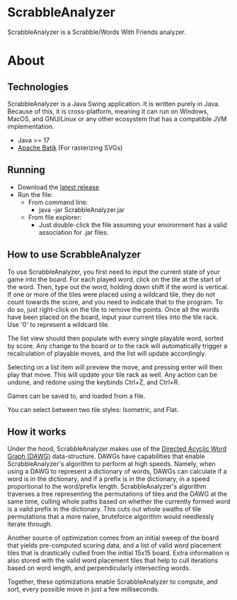 # ScrabbleAnalyzer
ScrabbleAnalyzer is a Scrabble/Words With Friends analyzer.
# About
## Technologies
ScrabbleAnalyzer is a Java Swing application. It is written purely in Java. Because of this, it is cross-platform, meaning it can run on Windows, MacOS, and GNU/Linux or any other ecosystem that has a compatible JVM implementation.
- Java >= 17
- [Apache Batik](https://xmlgraphics.apache.org/batik/) (For rasterizing SVGs)
## Running
- Download the [latest release](https://github.com/alex-huff/ScrabbleAnalyzer/releases)
- Run the file:
  - From command line:
    - java -jar ScrabbleAnalyzer.jar
  - From file explorer:
    - Just double-click the file assuming your environment has a valid association for .jar files.
## How to use ScrabbleAnalyzer
To use ScrabbleAnalyzer, you first need to input the current state of your game into the board. For each played word, click on the tile at the start of the word. Then, type out the word, holding down shift if the word is vertical. If one or more of the tiles were placed using a wildcard tile, they do not count towards the score, and you need to indicate that to the program. To do so, just right-click on the tile to remove the points. Once all the words have been placed on the board, input your current tiles into the tile rack. Use '0' to represent a wildcard tile.

The list view should then populate with every single playable word, sorted by score. Any change to the board or to the rack will automatically trigger a recalculation of playable moves, and the list will update accordingly.

Selecting on a list item will preview the move, and pressing enter will then play that move. This will update your tile rack as well. Any action can be undone, and redone using the keybinds Ctrl+Z, and Ctrl+R.

Games can be saved to, and loaded from a file.

You can select between two tile styles: Isometric, and Flat.
## How it works
Under the hood, ScrabbleAnalyzer makes use of the [Directed Acyclic Word Graph (DAWG)](https://en.wikipedia.org/wiki/Deterministic_acyclic_finite_state_automaton) data-structure. DAWGs have capabilities that enable ScrabbleAnalyzer's algorithm to perform at high speeds. Namely, when using a DAWG to represent a dictionary of words, DAWGs can calculate if a word is in the dictionary, and if a prefix is in the dictionary, in a speed proportional to the word/prefix length. ScrabbleAnalyzer's algorithm traverses a tree representing the permutations of tiles and the DAWG at the same time, culling whole paths based on whether the currently formed word is a valid prefix in the dictionary. This cuts out whole swaths of tile permutations that a more naive, bruteforce algorithm would needlessly iterate through.

Another source of optimization comes from an initial sweep of the board that yields pre-computed scoring data, and a list of valid word placement tiles that is drastically culled from the initial 15x15 board. Extra information is also stored with the valid word placement tiles that help to cull iterations based on word length, and perpendicularly intersecting words.

Together, these optimizations enable ScrabbleAnalyzer to compute, and sort, every possible move in just a few milliseconds.